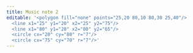 ```yaml
---
title: Music note 2
editable: '<polygon fill="none" points="25,20 80,10 80,30 25,40"/>
  <line x1="25" y1="20" x2="25" y2="75"/>
  <line x1="80" y1="20" x2="80" y2="65"/>
  <circle cx="20" cy="80" r="7"/>
  <circle cx="75" cy="70" r="7"/>'
---
```

